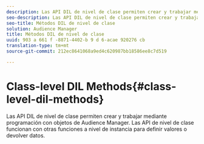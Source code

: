 ```yaml
---
description: Las API DIL de nivel de clase permiten crear y trabajar mediante programación con objetos de Audience Manager. Las API de nivel de clase funcionan con otras funciones a nivel de instancia para definir valores o devolver datos.
seo-description: Las API DIL de nivel de clase permiten crear y trabajar mediante programación con objetos de Audience Manager. Las API de nivel de clase funcionan con otras funciones a nivel de instancia para definir valores o devolver datos.
seo-title: Métodos DIL de nivel de clase
solution: Audience Manager
title: Métodos DIL de nivel de clase
uuid: 903 a 661 f -8871-4402-b 9 d 6-acae 920276 cb
translation-type: tm+mt
source-git-commit: 212ec8641068a9ed4c620987bb18586ee8c7d519

---
```



# Class-level DIL Methods{#class-level-dil-methods}

Las API DIL de nivel de clase permiten crear y trabajar mediante programación con objetos de Audience Manager. Las API de nivel de clase funcionan con otras funciones a nivel de instancia para definir valores o devolver datos.

<!-- 

c_dil_overview.xml

 -->

